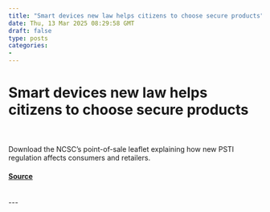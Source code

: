 ```yaml
---
title: "Smart devices new law helps citizens to choose secure products"
date: Thu, 13 Mar 2025 08:29:58 GMT
draft: false
type: posts
categories: 
- 
---
```

# Smart devices new law helps citizens to choose secure products

<br/>

<br/>
Download the NCSC’s point-of-sale leaflet explaining how new PSTI regulation affects consumers and retailers.

#### [Source](https://www.ncsc.gov.uk/blog-post/smart-devices-law)

<br/>
---
